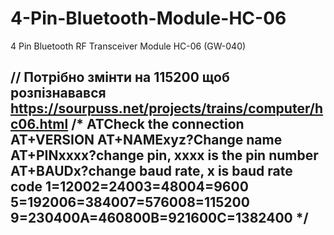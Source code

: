 # 4-Pin-Bluetooth-Module-HC-06
4 Pin Bluetooth RF Transceiver Module HC-06 (GW-040)

// Потрібно змінти на 115200 щоб розпізнавався https://sourpuss.net/projects/trains/computer/hc06.html
/* 
ATCheck the connection
AT+VERSION
AT+NAMExyz?Change name
AT+PINxxxx?change pin, xxxx is the pin number
AT+BAUDx?change baud rate, x is baud rate code
1=12002=24003=48004=9600
5=192006=384007=576008=115200
9=230400A=460800B=921600C=1382400
*/
------------------------------------------------------------------------------------
